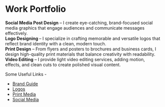 # Work Portfolio

<strong>Social Media Post Design</strong> – I create eye-catching, brand-focused social media graphics that engage audiences and communicate messages effectively. </br>
<strong>Logo Designing </strong> – I specialize in crafting memorable and versatile logos that reflect brand identity with a clean, modern touch. </br>
<strong>Print Design</strong> – From flyers and posters to brochures and business cards, I design high-quality print materials that balance creativity with readability.</br>
<strong>Video Editing</strong> – I provide light video editing services, adding motion, effects, and clean cuts to create polished visual content.</br>


Some Useful Links - 
<ul>
<li>
<a href="https://github.com/tousifkhanTK/work-portfolio/tree/main/Brand%20Guide">Brand Guide</a>
</li>
<li>
<a href="https://github.com/tousifkhanTK/work-portfolio/tree/main/Logos">Logos</a>
</li>
<li>
<a href="https://github.com/tousifkhanTK/work-portfolio/tree/main/Print">Print Media</a>
</li>
<li>
<a href="https://github.com/tousifkhanTK/work-portfolio/tree/main/Social%20media">Social Media</a>
</li>
</ul>